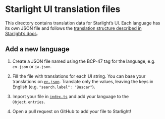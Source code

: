 # Starlight UI translation files

This directory contains translation data for Starlight’s UI.
Each language has its own JSON file and follows the [translation structure described in Starlight’s docs](https://starlight.astro.build/guides/i18n/#translate-starlights-ui).

## Add a new language

1. Create a JSON file named using the BCP-47 tag for the language, e.g. `en.json` or `ja.json`.

2. Fill the file with translations for each UI string. You can base your translations on [`en.json`](./en.json). Translate only the values, leaving the keys in English (e.g. `"search.label": "Buscar"`).

3. Import your file in [`index.ts`](./index.ts) and add your language to the `Object.entries`.

4. Open a pull request on GitHub to add your file to Starlight!
